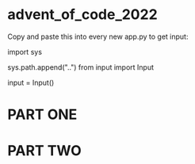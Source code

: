# advent_of_code_2022

Copy and paste this into every new app.py to get input:

import sys

sys.path.append("..")
from input import Input


input = Input()

# PART ONE

# PART TWO
